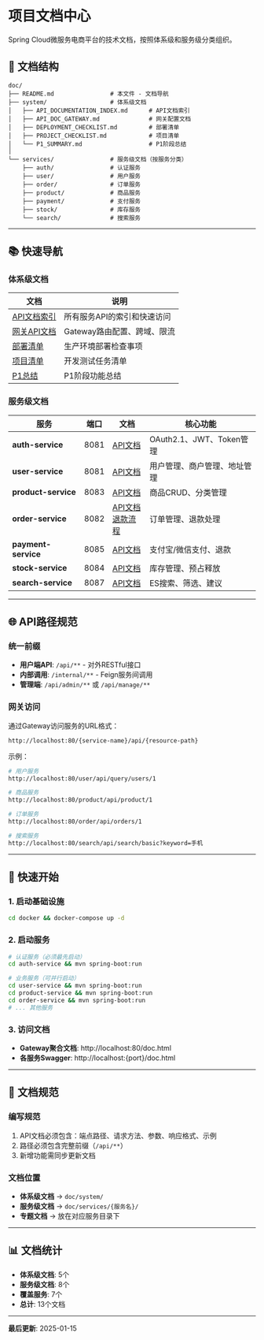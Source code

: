 # 项目文档中心

Spring Cloud微服务电商平台的技术文档，按照体系级和服务级分类组织。

## 📁 文档结构

```
doc/
├── README.md                # 本文件 - 文档导航
├── system/                  # 体系级文档
│   ├── API_DOCUMENTATION_INDEX.md      # API文档索引
│   ├── API_DOC_GATEWAY.md              # 网关配置文档
│   ├── DEPLOYMENT_CHECKLIST.md         # 部署清单
│   ├── PROJECT_CHECKLIST.md            # 项目清单
│   └── P1_SUMMARY.md                   # P1阶段总结
│
└── services/                # 服务级文档（按服务分类）
    ├── auth/                # 认证服务
    ├── user/                # 用户服务
    ├── order/               # 订单服务
    ├── product/             # 商品服务
    ├── payment/             # 支付服务
    ├── stock/               # 库存服务
    └── search/              # 搜索服务
```

---

## 📚 快速导航

### 体系级文档

| 文档 | 说明 |
|------|------|
| [API文档索引](system/API_DOCUMENTATION_INDEX.md) | 所有服务API的索引和快速访问 |
| [网关API文档](system/API_DOC_GATEWAY.md) | Gateway路由配置、跨域、限流 |
| [部署清单](system/DEPLOYMENT_CHECKLIST.md) | 生产环境部署检查事项 |
| [项目清单](system/PROJECT_CHECKLIST.md) | 开发测试任务清单 |
| [P1总结](system/P1_SUMMARY.md) | P1阶段功能总结 |

### 服务级文档

| 服务 | 端口 | 文档 | 核心功能 |
|------|------|------|---------|
| **auth-service** | 8081 | [API文档](services/auth/API_DOC_AUTH_SERVICE.md) | OAuth2.1、JWT、Token管理 |
| **user-service** | 8081 | [API文档](services/user/API_DOC_USER_SERVICE.md) | 用户管理、商户管理、地址管理 |
| **product-service** | 8083 | [API文档](services/product/API_DOC_PRODUCT_SERVICE.md) | 商品CRUD、分类管理 |
| **order-service** | 8082 | [API文档](services/order/API_DOC_ORDER_SERVICE.md)<br/>[退款流程](services/order/REFUND_FLOW_GUIDE.md) | 订单管理、退款处理 |
| **payment-service** | 8085 | [API文档](services/payment/API_DOC_PAYMENT_SERVICE.md) | 支付宝/微信支付、退款 |
| **stock-service** | 8084 | [API文档](services/stock/API_DOC_STOCK_SERVICE.md) | 库存管理、预占释放 |
| **search-service** | 8087 | [API文档](services/search/API_DOC_SEARCH_SERVICE.md) | ES搜索、筛选、建议 |

---

## 🌐 API路径规范

### 统一前缀
- **用户端API**: `/api/**` - 对外RESTful接口
- **内部调用**: `/internal/**` - Feign服务间调用
- **管理端**: `/api/admin/**` 或 `/api/manage/**`

### 网关访问
通过Gateway访问服务的URL格式：
```
http://localhost:80/{service-name}/api/{resource-path}
```

示例：
```bash
# 用户服务
http://localhost:80/user/api/query/users/1

# 商品服务
http://localhost:80/product/api/product/1

# 订单服务
http://localhost:80/order/api/orders/1

# 搜索服务
http://localhost:80/search/api/search/basic?keyword=手机
```

---

## 🚀 快速开始

### 1. 启动基础设施
```bash
cd docker && docker-compose up -d
```

### 2. 启动服务
```bash
# 认证服务（必须最先启动）
cd auth-service && mvn spring-boot:run

# 业务服务（可并行启动）
cd user-service && mvn spring-boot:run
cd product-service && mvn spring-boot:run
cd order-service && mvn spring-boot:run
# ... 其他服务
```

### 3. 访问文档
- **Gateway聚合文档**: http://localhost:80/doc.html
- **各服务Swagger**: http://localhost:{port}/doc.html

---

## 📖 文档规范

### 编写规范
1. API文档必须包含：端点路径、请求方法、参数、响应格式、示例
2. 路径必须包含完整前缀（`/api/**`）
3. 新增功能需同步更新文档

### 文档位置
- **体系级文档** → `doc/system/`
- **服务级文档** → `doc/services/{服务名}/`
- **专题文档** → 放在对应服务目录下

---

## 📊 文档统计

- **体系级文档**: 5个
- **服务级文档**: 8个
- **覆盖服务**: 7个
- **总计**: 13个文档

---

**最后更新**: 2025-01-15

